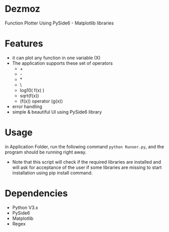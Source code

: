 # Dezmoz
Function Plotter Using PySide6 - Matplotlib libraries

# Features  
- it can plot any function in one variable (X)
- The application supports these set of operators 
    - \+ 
    - \-
    - \*
    - \\
    - log10( f(x) )
    - sqrt(f(x))
    - (f(x)) operator (g(x))
- error handling
- simple & beautiful UI using PySide6 library

# Usage
in Application Folder, run the following command
`python Runner.py`, and the program should be running right away.

- Note that this script will check if the required libraries are installed and will ask for acceptance of the user if some libraries are missing to start installation using pip install command.

# Dependencies
- Python V3.x
- PySide6
- Matplotlib
- Regex
